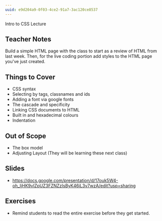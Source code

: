 ```yaml
---
uuid: e9d204a9-0f03-4ce2-91a7-3ac120ce8537
---
```


Intro to CSS Lecture

## Teacher Notes

Build a simple HTML page with the class to start as a review of HTML from last week.
Then, for the live coding portion add styles to the HTML page you've just created.

## Things to Cover

- CSS syntax
- Selecting by tags, classnames and ids
- Adding a font via google fonts
- The cascade and specificity
- Linking CSS documents to HTML
- Built in and hexadecimal colours
- Indentation

## Out of Scope
- The box model
- Adjusting Layout
(They will be learning these next class)


## Slides

- https://docs.google.com/presentation/d/17ouk5W4-oh_IjHK9vIZpUZ3FZNZzIsByK46iL3v7wzA/edit?usp=sharing


## Exercises

- Remind students to read the entire exercise before they get started.
